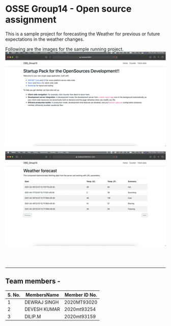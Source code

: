 OSSE Group14 - Open source assignment 
============================================

This is a sample project for forecasting the Weather for previous or future expectations in the weather changes.

Following are the images for the sample running project.
![Home](./images/Home.png)
<br />

![App View](./images/AppView.png)
<br />
<br />
<br />
<br />

---
Team members - 
---
| S. No. | MembersName | Member ID No.|
|--      |---          |            --|
|1 |  DEWRAJ SINGH 	  |  2020MT93020 |
|2 | DEVESH KUMAR	  |   2020mt93254|
|3 | DILIP.M		  |   2020mt93159|

